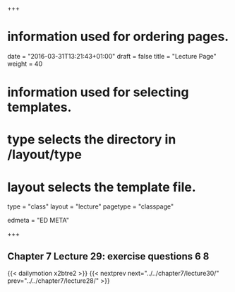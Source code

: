 +++
# information used for ordering pages.
date = "2016-03-31T13:21:43+01:00"
draft = false
title = "Lecture Page"
weight = 40

# information used for selecting templates.
# type selects the directory in /layout/type
# layout selects the template file.

type   = "class"
layout = "lecture"
pagetype = "classpage"





edmeta = "ED META"

+++
## Chapter 7 Lecture 29: exercise questions 6 8
{{< dailymotion x2btre2 >}}
{{< nextprev next="../../chapter7/lecture30/"     prev="../../chapter7/lecture28/"  >}}

